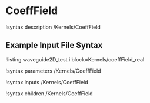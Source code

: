 # CoeffField

!syntax description /Kernels/CoeffField

## Example Input File Syntax

!listing waveguide2D_test.i block=Kernels/coeffField_real

!syntax parameters /Kernels/CoeffField

!syntax inputs /Kernels/CoeffField

!syntax children /Kernels/CoeffField
